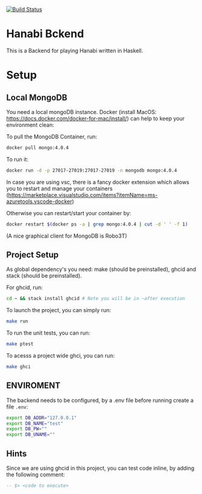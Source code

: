 [![Build Status](https://travis-ci.org/daehiff/hanabi-backend.svg?branch=master)](https://travis-ci.org/daehiff/hanabi-backend)

# Hanabi Bckend

This is a Backend for playing Hanabi written in Haskell.

# Setup

## Local MongoDB
You need a local mongoDB instance. Docker (install MacOS: https://docs.docker.com/docker-for-mac/install/) can help to keep your environment clean:

To pull the MongoDB Container, run:
```bash
docker pull mongo:4.0.4
```
To run it:
```bash
docker run -d -p 27017-27019:27017-27019 -n mongodb mongo:4.0.4
```
In case you are using vsc, there is a fancy docker extension which allows you to restart and manage your containers
(https://marketplace.visualstudio.com/items?itemName=ms-azuretools.vscode-docker)

Otherwise you can restart/start your container by: 
```bash
docker restart $(docker ps -a | grep mongo:4.0.4 | cut -d ' ' -f 1)
```

(A nice graphical client for MongoDB is Robo3T)
## Project Setup

As global dependency's you need: make (should be preinstalled), ghcid and stack (should be preinstalled).

For ghcid, run:
```bash
cd ~ && stack install ghcid # Note you will be in ~after execution
```


To launch the project, you can simply run: 
```bash
make run
```

To run the unit tests, you can run:
```bash
make ptest
```

To acesss a project wide ghci, you can run:

```bash
make ghci
```

## ENVIROMENT

The backend needs to be configured, by a .env file before running create a file `.env`:

```bash
export DB_ADDR="127.0.0.1"
export DB_NAME="test"
export DB_PW=""
export DB_UNAME=""
```
## Hints

Since we are using ghcid in this project, you can test code inline, by adding the following comment:
```haskell
-- $> <code to execute>
```